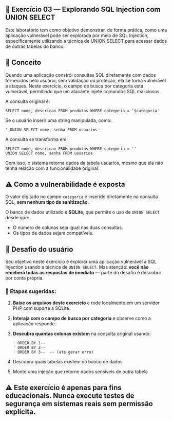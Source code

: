 
## 🧪 Exercício 03 — Explorando SQL Injection com UNION SELECT 

Este laboratório tem como objetivo demonstrar, de forma prática, como uma aplicação vulnerável pode ser explorada por meio de SQL Injection, 
especificamente utilizando a técnica de UNION SELECT para acessar dados de outras tabelas do banco.

## 🧠 Conceito 

Quando uma aplicação constrói consultas SQL diretamente com dados fornecidos pelo usuário, sem validação ou proteção, ela se torna vulnerável a ataques. Neste exercício, o campo de busca por categoria está vulnerável, permitindo que um atacante injete comandos SQL maliciosos.

A consulta original é:

`SELECT nome, descricao FROM produtos WHERE categoria = '$categoria' `

Se o usuário inserir uma string manipulada, como:

`' UNION SELECT nome, senha FROM usuarios-- `

A consulta se transforma em:

```
SELECT nome, descricao FROM produtos WHERE categoria = ''
UNION SELECT nome, senha FROM usuarios
```

Com isso, o sistema retorna dados da tabela usuarios, mesmo que ela não tenha relação com a funcionalidade original.

## ⚠️ Como a vulnerabilidade é exposta

O valor digitado no campo `categoria` é inserido diretamente na consulta SQL, **sem nenhum tipo de sanitização**.

O banco de dados utilizado é **SQLite**, que permite o uso de `UNION SELECT` desde que:

- O número de colunas seja igual nas duas consultas.
- Os tipos de dados sejam compatíveis.

## 🎯 Desafio do usuário

Seu objetivo neste exercício é explorar uma aplicação vulnerável a SQL Injection usando a técnica de `UNION SELECT`. Mas atenção: **você não receberá todas as respostas de imediato** — parte do desafio é descobrir por conta própria.

### 🧩 Etapas sugeridas:

1. **Baixe os arquivos deste exercício** e rode localmente em um servidor PHP com suporte a SQLite.

2. **Interaja com o campo de busca por categoria** e observe como a aplicação responde.

3. **Descubra quantas colunas existem** na consulta original usando:

   ```
   ' ORDER BY 1--
   ' ORDER BY 2--
   ' ORDER BY 3--  -- (até gerar erro)
   ```
4. Descubra quais tabelas existem no banco de dados
5. Monte uma injeção que retorne dados sensíveis de outra tabela

## ⚠️ Este exercício é apenas para fins educacionais. Nunca execute testes de segurança em sistemas reais sem permissão explícita.


